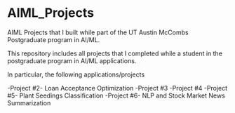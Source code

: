# AIML_Projects
AIML Projects that I built while part of the UT Austin McCombs Postgraduate program in AI/ML.

This repository includes all projects that I completed while a student in the postgraduate program in AI/ML applications.

In particular, the following applications/projects

-Project #2- Loan Acceptance Optimization
-Project #3
-Project #4
-Project #5- Plant Seedings Classification
-Project #6- NLP and Stock Market News Summarization
